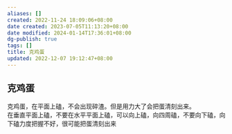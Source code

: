 ```yaml
---
aliases: []
created: 2022-11-24 18:09:06+08:00
date created: 2023-07-05T11:13:20+08:00
date modified: 2024-01-14T17:36:01+08:00
dg-publish: true
tags: []
title: 克鸡蛋
updated: 2022-12-07 19:12:47+08:00
---
```


## 克鸡蛋
克鸡蛋，在平面上磕，不会出现碎渣。但是用力大了会把蛋清刻出来。  
在垂直平面上磕，不要在水平平面上磕，可以向上磕，向四周磕，不要向下磕，向下磕力度把握不好，很可能把蛋清刻出来